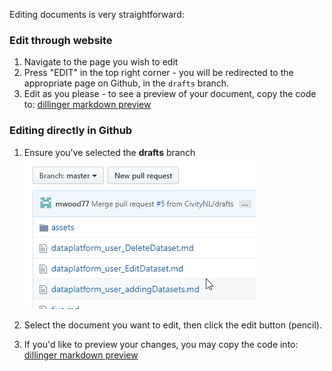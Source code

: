 Editing documents is very straightforward:

### Edit through website
1. Navigate to the page you wish to edit
2. Press "EDIT" in the top right corner - you will be redirected to the appropriate page on Github, in the `drafts` branch.
3. Edit as you please - to see a preview of your document, copy the code to: [dillinger markdown preview](https://dillinger.io/)

### Editing directly in Github
1. Ensure you've selected the **drafts** branch
![SCREENCAST: change branch](./assets/README_changeBranch.gif)

2. Select the document you want to edit, then click the edit button (pencil).

3. If you'd like to preview your changes, you may copy the code into: [dillinger markdown preview](https://dillinger.io/)


